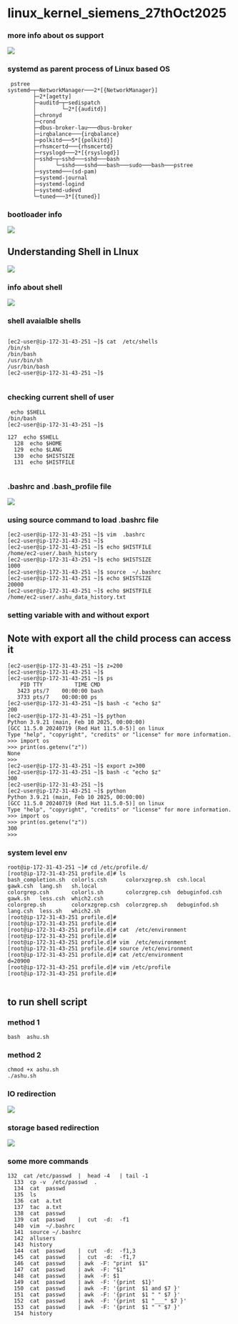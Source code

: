 # linux_kernel_siemens_27thOct2025

### more info about os support 

<img src="oss1.png">

### systemd as parent process of Linux based OS 

```
 pstree
systemd─┬─NetworkManager───2*[{NetworkManager}]
        ├─2*[agetty]
        ├─auditd─┬─sedispatch
        │        └─2*[{auditd}]
        ├─chronyd
        ├─crond
        ├─dbus-broker-lau───dbus-broker
        ├─irqbalance───{irqbalance}
        ├─polkitd───5*[{polkitd}]
        ├─rhsmcertd───{rhsmcertd}
        ├─rsyslogd───2*[{rsyslogd}]
        ├─sshd─┬─sshd───sshd───bash
        │      └─sshd───sshd───bash───sudo───bash───pstree
        ├─systemd───(sd-pam)
        ├─systemd-journal
        ├─systemd-logind
        ├─systemd-udevd
        └─tuned───3*[{tuned}]

```

### bootloader info 

<img src="boot1.png">

## Understanding Shell in LInux 

<img src="shell1.png">

### info about shell 

<img src="shell2.png">

### shell avaialble shells 

```
 
[ec2-user@ip-172-31-43-251 ~]$ cat  /etc/shells 
/bin/sh
/bin/bash
/usr/bin/sh
/usr/bin/bash
[ec2-user@ip-172-31-43-251 ~]$ 


```

### checking current shell of user 

```
 echo $SHELL 
/bin/bash
[ec2-user@ip-172-31-43-251 ~]$ 

127  echo $SHELL 
  128  echo $HOME 
  129  echo $LANG
  130  echo $HISTSIZE
  131  echo $HISTFILE


```

### .bashrc and .bash_profile file 

<img src="rc1.png">

### using source command to load .bashrc file 

```
[ec2-user@ip-172-31-43-251 ~]$ vim  .bashrc 
[ec2-user@ip-172-31-43-251 ~]$ 
[ec2-user@ip-172-31-43-251 ~]$ echo $HISTFILE
/home/ec2-user/.bash_history
[ec2-user@ip-172-31-43-251 ~]$ echo $HISTSIZE
1000
[ec2-user@ip-172-31-43-251 ~]$ source  ~/.bashrc 
[ec2-user@ip-172-31-43-251 ~]$ echo $HISTSIZE
20000
[ec2-user@ip-172-31-43-251 ~]$ echo $HISTFILE
/home/ec2-user/.ashu_data_history.txt

```

### setting variable with and without export 

## Note with export all the child process can access it 

```
[ec2-user@ip-172-31-43-251 ~]$ z=200
[ec2-user@ip-172-31-43-251 ~]$ 
[ec2-user@ip-172-31-43-251 ~]$ ps
    PID TTY          TIME CMD
   3423 pts/7    00:00:00 bash
   3733 pts/7    00:00:00 ps
[ec2-user@ip-172-31-43-251 ~]$ bash -c "echo $z"
200
[ec2-user@ip-172-31-43-251 ~]$ python
Python 3.9.21 (main, Feb 10 2025, 00:00:00) 
[GCC 11.5.0 20240719 (Red Hat 11.5.0-5)] on linux
Type "help", "copyright", "credits" or "license" for more information.
>>> import os
>>> print(os.getenv("z"))
None
>>> 
[ec2-user@ip-172-31-43-251 ~]$ export z=300
[ec2-user@ip-172-31-43-251 ~]$ bash -c "echo $z"
300
[ec2-user@ip-172-31-43-251 ~]$ 
[ec2-user@ip-172-31-43-251 ~]$ python
Python 3.9.21 (main, Feb 10 2025, 00:00:00) 
[GCC 11.5.0 20240719 (Red Hat 11.5.0-5)] on linux
Type "help", "copyright", "credits" or "license" for more information.
>>> import os
>>> print(os.getenv("z"))
300
>>> 

```

### system level env 

```
root@ip-172-31-43-251 ~]# cd /etc/profile.d/
[root@ip-172-31-43-251 profile.d]# ls
bash_completion.sh  colorls.csh      colorxzgrep.sh  csh.local       gawk.csh  lang.sh   sh.local
colorgrep.csh       colorls.sh       colorzgrep.csh  debuginfod.csh  gawk.sh   less.csh  which2.csh
colorgrep.sh        colorxzgrep.csh  colorzgrep.sh   debuginfod.sh   lang.csh  less.sh   which2.sh
[root@ip-172-31-43-251 profile.d]# 
[root@ip-172-31-43-251 profile.d]# 
[root@ip-172-31-43-251 profile.d]# cat  /etc/environment 
[root@ip-172-31-43-251 profile.d]# 
[root@ip-172-31-43-251 profile.d]# vim  /etc/environment 
[root@ip-172-31-43-251 profile.d]# source /etc/environment 
[root@ip-172-31-43-251 profile.d]# cat /etc/environment 
d=20900
[root@ip-172-31-43-251 profile.d]# vim /etc/profile
[root@ip-172-31-43-251 profile.d]# 


```

## to run shell script 

### method 1 

```
bash  ashu.sh 

```

### method 2 

```
chmod +x ashu.sh
./ashu.sh 

```

### IO redirection 

<img src="io1.png">

### storage based redirection 

<img src="io2.png">


### some more commands 

```
132  cat /etc/passwd  |  head -4   | tail -1
  133  cp -v  /etc/passwd  . 
  134  cat  passwd 
  135  ls
  136  cat  a.txt 
  137  tac  a.txt 
  138  cat  passwd  
  139  cat  passwd    |  cut  -d:  -f1
  140  vim  ~/.bashrc 
  141  source ~/.bashrc 
  142  allusers 
  143  history 
  144  cat  passwd    |  cut  -d:  -f1,3  
  145  cat  passwd    |  cut  -d:  -f1,7  
  146  cat  passwd    | awk  -F: "print  $1" 
  147  cat  passwd    | awk  -F: "$1" 
  148  cat  passwd    | awk  -F: $1
  149  cat  passwd    | awk  -F: '{print  $1}'  
  150  cat  passwd    | awk  -F: '{print  $1 and $7 }'  
  151  cat  passwd    | awk  -F: '{print  $1 " " $7 }'  
  152  cat  passwd    | awk  -F: '{print  $1 "___" $7 }'  
  153  cat  passwd    | awk  -F: '{print  $1 " " $7 }'  
  154  history 


```

